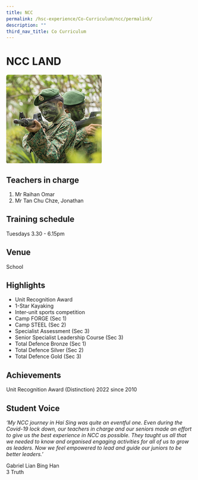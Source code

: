 ```yaml
---
title: NCC
permalink: /hsc-experience/Co-Curriculum/ncc/permalink/
description: ""
third_nav_title: Co Curriculum
---
```

NCC LAND
========

![](/images/Ncc.png)

Teachers in charge
------------------

1.  Mr Raihan Omar
2.  Mr Tan Chu Chze, Jonathan

Training schedule
-----------------

Tuesdays 3.30 - 6.15pm

Venue
-----

School

Highlights
----------

*   Unit Recognition Award
*   1-Star Kayaking
*   Inter-unit sports competition
*   Camp FORGE (Sec 1)
*   Camp STEEL (Sec 2)
*   Specialist Assessment (Sec 3)
*   Senior Specialist Leadership Course (Sec 3)
*   Total Defence Bronze (Sec 1)
*   Total Defence Silver (Sec 2)
*   Total Defence Gold (Sec 3)

Achievements
------------

Unit Recognition Award (Distinction) 2022 since 2010

Student Voice
-------------

_‘My NCC journey in Hai Sing was quite an eventful one. Even during the Covid-19 lock down, our teachers in charge and our seniors made an effort to give us the best experience in NCC as possible. They taught us all that we needed to know and organised engaging activities for all of us to grow as leaders. Now we feel empowered to lead and guide our juniors to be better leaders.’_  

Gabriel Lian Bing Han  
3 Truth